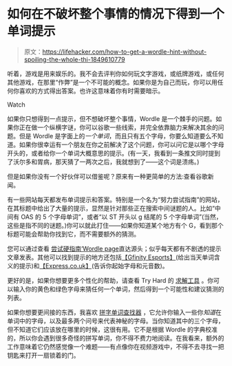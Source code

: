 # 如何在不破坏整个事情的情况下得到一个单词提示

> 原文：<https://lifehacker.com/how-to-get-a-wordle-hint-without-spoiling-the-whole-thi-1849610779>

听着，游戏是用来娱乐的。我不会去评判你如何玩文字游戏，或纸牌游戏，或任何其他游戏，在那里“作弊”是一个不可能的概念。如果你是为自己而玩，你可以用任何你喜欢的方式得出答案。也许这意味着你有时需要暗示。

Watch

如果你只想得到一点提示，但不想破坏整个事情，Wordle 是一个棘手的问题。如果你正在做一个纵横字谜，你可以谷歌一些线索，并完全依靠脑力来解决其余的问题。但是 Wordle 是字面上的*一个单词*，而且只有五个字母，你要么知道要么不知道。如果你很幸运有一个朋友在你之前解决了这个问题，你可以问它是以哪个字母开头的，或者给你一个单词大概意思的提示。(有一天，我看到一条推文同时提到了沃尔多和胃病，那天猜了一两次之后，我就想到了——这个词是溃疡。)

但是如果你没有一个好伙伴可以借鉴呢？原来有一种更简单的方法:查看谷歌新闻。

有一些网站每天都发布单词提示和答案。特别是一个名为“努力尝试指南”的网站，在其标题中给出了大量的提示，显然是针对那些正在搜索中间谜题的人。比如“中间有 OAS 的 5 个字母单词”，或者“以 ST 开头以 g 结尾的 5 个字母单词”(当然，这些是指不同的谜题。)你可以就此打住——如果你知道某个地方有个 G，看到那个标题可能会帮助你找到它，而不需要额外的猜测。

您可以通过查看 [尝试硬指南‘Wordle page](https://tryhardguides.com/tag/wordle/)直达源头；似乎每天都有不剧透的提示文章发表。其他可以找到提示的地方还包括[【Gfinity Esports】](https://www.gfinityesports.com/)(给出当天单词含义的提示)和[【Express.co.uk】](https://www.express.co.uk/entertainment/gaming/1677058/Wordle-470-hints-Struggling-today-Clues-help-solve-October-2-answer)(告诉你起始字母和元音数)。

更好的是，如果你想要更多个性化的帮助，请查看 Try Hard 的 [求解工具](https://tryhardguides.com/wordle-solver/) 。你可以输入你的黄色和绿色字母来猜任何一个单词，然后得到一个可能性和建议猜测的列表。

如果你想要更间接的东西，我喜欢 [拼字单词查找器](https://scrabblewordfinder.org/) ，它允许你输入一些你*知道*在单词中的字母，以及最多两个问号来代表神秘的字母。当你知道其中的三个字母，但不知道它们应该放在哪里的时候，这很有用。它不是根据 Wordle 的字典校准的，所以你会遇到很多奇怪的拼写单词，你不得不费力地阅读。在我看来，额外的工作意味着它仍然感觉像一个难题——有点像你在视频游戏中，不得不去寻找一把钥匙来打开一扇锁着的门。